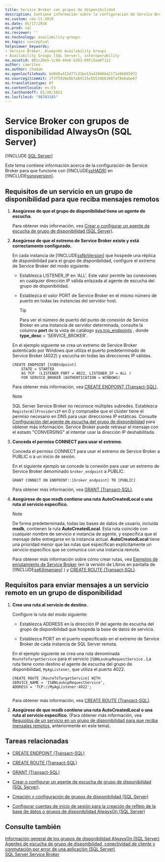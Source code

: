 ```yaml
---
title: Service Broker con grupos de disponibilidad
description: Contiene información sobre la configuración de Service Broker con grupos de disponibilidad AlwaysOn de SQL Server.
ms.custom: seo-lt-2019
ms.date: 05/17/2016
ms.prod: sql
ms.reviewer: ''
ms.technology: availability-groups
ms.topic: conceptual
helpviewer_keywords:
- Service Broker, AlwaysOn Availability Groups
- Availability Groups [SQL Server], interoperability
ms.assetid: 881c20e5-1c99-44eb-b393-09fc5ea0f122
author: cawrites
ms.author: chadam
ms.openlocfilehash: bd0d0a412d77c31be53a42000642171e06885972
ms.sourcegitcommit: 2f3f5920e0b7a84135c6553db6388faf8e0abe67
ms.translationtype: HT
ms.contentlocale: es-ES
ms.lasthandoff: 01/26/2021
ms.locfileid: "98783185"
---
```

# <a name="service-broker-with-always-on-availability-groups-sql-server"></a>Service Broker con grupos de disponibilidad AlwaysOn (SQL Server)
[!INCLUDE [SQL Server](../../../includes/applies-to-version/sqlserver.md)]

  Este tema contiene información acerca de la configuración de Service Broker para que funcione con [!INCLUDE[ssHADR](../../../includes/sshadr-md.md)] en [!INCLUDE[ssnoversion](../../../includes/ssnoversion-md.md)].  
  
  
##  <a name="requirements-for-a-service-in-an-availability-group-to-receive-remote-messages"></a><a name="ReceiveRemoteMessages"></a> Requisitos de un servicio en un grupo de disponibilidad para que reciba mensajes remotos  
  
1.  **Asegúrese de que el grupo de disponibilidad tiene un agente de escucha.**  
  
     Para obtener más información, vea [Crear o configurar un agente de escucha de grupo de disponibilidad &#40;SQL Server&#41;](../../../database-engine/availability-groups/windows/create-or-configure-an-availability-group-listener-sql-server.md).  
  
2.  **Asegúrese de que el extremo de Service Broker existe y está correctamente configurado.**  
  
     En cada instancia de [!INCLUDE[ssNoVersion](../../../includes/ssnoversion-md.md)] que hospede una réplica de disponibilidad para el grupo de disponibilidad, configure el extremo de Service Broker del modo siguiente:  
  
    -   Establezca LISTENER_IP en 'ALL'. Este valor permite las conexiones en cualquier dirección IP válida enlazada al agente de escucha del grupo de disponibilidad.  
  
    -   Establezca el valor PORT de Service Broker en el mismo número de puerto en todas las instancias del servidor host.  
  
        > [!TIP]  
        >  Para ver el número de puerto del punto de conexión de Service Broker en una instancia de servidor determinada, consulte la columna **port** de la vista de catálogo [sys.tcp_endpoints](../../../relational-databases/system-catalog-views/sys-tcp-endpoints-transact-sql.md) , donde **type_desc** = 'SERVICE_BROKER'.  
  
     En el ejemplo siguiente se crea un extremo de Service Broker autenticado por Windows que utiliza el puerto predeterminado de Service Broker (4022) y escucha en todas las direcciones IP válidas.  
  
    ```  
    CREATE ENDPOINT [SSBEndpoint]  
        STATE = STARTED  
        AS TCP  (LISTENER_PORT = 4022, LISTENER_IP = ALL )  
        FOR SERVICE_BROKER (AUTHENTICATION = WINDOWS)  
    ```  
  
     Para obtener más información, vea [CREATE ENDPOINT &#40;Transact-SQL&#41;](../../../t-sql/statements/create-endpoint-transact-sql.md).  

    > [!NOTE]  
    SQL Server Service Broker no reconoce múltiples subredes. Establezca `RegisterAllProvidersIP` en 0 y compruebe que el clúster tiene el permiso necesario en DNS para usar direcciones IP estáticas. Consulte [Configuración del agente de escucha del grupo de disponibilidad](create-or-configure-an-availability-group-listener-sql-server.md) para obtener más información. Service Broker puede retrasar el mensaje con el estado "CONVERSING" al intentar usar la dirección IP deshabilitada.

3.  **Conceda el permiso CONNECT para usar el extremo.**  
  
     Conceda el permiso CONNECT para usar el extremo de Service Broker a PUBLIC o a un inicio de sesión.  
  
     En el siguiente ejemplo se concede la conexión para usar un extremo de Service Broker denominado `broker_endpoint` a PUBLIC.  
  
    ```  
    GRANT CONNECT ON ENDPOINT::[broker_endpoint] TO [PUBLIC]  
    ```  
  
     Para obtener más información, vea [GRANT &#40;Transact-SQL&#41;](../../../t-sql/statements/grant-transact-sql.md).  
  
4.  **Asegúrese de que msdb contiene una ruta AutoCreatedLocal o una ruta al servicio específico.**  
  
    > [!NOTE]  
    >  De forma predeterminada, todas las bases de datos de usuario, incluida **msdb**, contienen la ruta **AutoCreatedLocal**. Esta ruta coincide con cualquier nombre de servicio e instancia de agente, y especifica que el mensaje debe entregarse en la instancia actual. **AutoCreatedLocal** tiene una prioridad menor que las rutas que especifican explícitamente un servicio específico que se comunica con una instancia remota.  
  
     Para obtener más información sobre cómo crear rutas, vea [Ejemplos de enrutamiento de Service Broker](https://msdn.microsoft.com/library/ms166090\(SQL.105\).aspx) (en la versión de Libros en pantalla de [!INCLUDE[ssKilimanjaro](../../../includes/sskilimanjaro-md.md)] ) y [CREATE ROUTE &#40;Transact-SQL&#41;](../../../t-sql/statements/create-route-transact-sql.md).  
  
##  <a name="requirements-for-sending-messages-to-a-remote-service-in-an-availability-group"></a><a name="SendRemoteMessages"></a> Requisitos para enviar mensajes a un servicio remoto en un grupo de disponibilidad  
  
1.  **Cree una ruta al servicio de destino.**  
  
     Configure la ruta del modo siguiente:  
  
    -   Establezca ADDRESS en la dirección IP del agente de escucha del grupo de disponibilidad que hospeda la base de datos de servicio.  
  
    -   Establezca PORT en el puerto especificado en el extremo de Service Broker de cada instancia de SQL Server remota.  
  
     En el ejemplo siguiente se crea una ruta denominada `RouteToTargetService` para el servicio `ISBNLookupRequestService` . La ruta tiene como destino el agente de escucha del grupo de disponibilidad, `MyAgListener`, que utiliza el puerto 4022.  
  
    ```  
    CREATE ROUTE [RouteToTargetService] WITH   
    SERVICE_NAME = 'ISBNLookupRequestService',   
    ADDRESS = 'TCP://MyAgListener:4022';  
  
    ```  
  
     Para obtener más información, vea [CREATE ROUTE &#40;Transact-SQL&#41;](../../../t-sql/statements/create-route-transact-sql.md).  
  
2.  **Asegúrese de que msdb contiene una ruta AutoCreatedLocal o una ruta al servicio específico.** (Para obtener más información, vea [Requisitos de un servicio en un grupo de disponibilidad para que reciba mensajes remotos](#ReceiveRemoteMessages), anteriormente en este tema).  
  
##  <a name="related-tasks"></a><a name="RelatedTasks"></a> Tareas relacionadas  
  
-   [CREATE ENDPOINT &#40;Transact-SQL&#41;](../../../t-sql/statements/create-endpoint-transact-sql.md)  
  
-   [CREATE ROUTE &#40;Transact-SQL&#41;](../../../t-sql/statements/create-route-transact-sql.md)  
  
-   [GRANT &#40;Transact-SQL&#41;](../../../t-sql/statements/grant-transact-sql.md)  
  
-   [Crear o configurar un agente de escucha de grupo de disponibilidad &#40;SQL Server&#41;](../../../database-engine/availability-groups/windows/create-or-configure-an-availability-group-listener-sql-server.md).  
  
-   [Creación y configuración de grupos de disponibilidad &#40;SQL Server&#41;](../../../database-engine/availability-groups/windows/creation-and-configuration-of-availability-groups-sql-server.md)  
  
-   [Configurar cuentas de inicio de sesión para la creación de reflejo de la base de datos o grupos de disponibilidad AlwaysOn &#40;SQL Server&#41;](../../../database-engine/database-mirroring/set-up-login-accounts-database-mirroring-always-on-availability.md)  
  
## <a name="see-also"></a>Consulte también  
 [Información general de los grupos de disponibilidad AlwaysOn &#40;SQL Server&#41;](../../../database-engine/availability-groups/windows/overview-of-always-on-availability-groups-sql-server.md)   
 [Agentes de escucha de grupo de disponibilidad, conectividad de cliente y conmutación por error de una aplicación &#40;SQL Server&#41;](../../../database-engine/availability-groups/windows/listeners-client-connectivity-application-failover.md)   
 [SQL Server Service Broker](../../../database-engine/configure-windows/sql-server-service-broker.md)  
  
  
